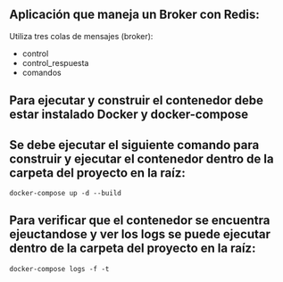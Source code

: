 ## Aplicación que maneja un Broker con Redis:

Utiliza tres colas de mensajes (broker):
* control
* control_respuesta
* comandos

## Para ejecutar y construir el contenedor debe estar instalado Docker y docker-compose

## Se debe ejecutar el siguiente comando para construir y ejecutar el contenedor dentro de la carpeta del proyecto en la raíz:
``` docker-compose up -d --build ```

## Para verificar que el contenedor se encuentra ejeuctandose y ver los logs se puede ejecutar dentro de la carpeta del proyecto en la raíz:
``` docker-compose logs -f -t ```



